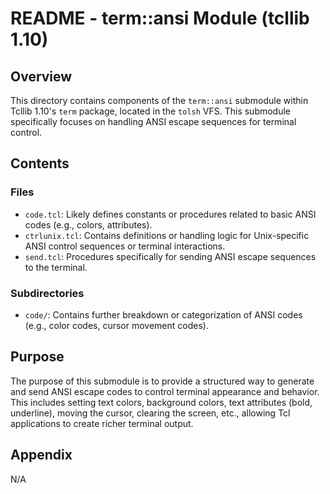 # README - term::ansi Module (tcllib 1.10)

## Overview

This directory contains components of the `term::ansi` submodule within Tcllib 1.10's `term` package, located in the `tolsh` VFS. This submodule specifically focuses on handling ANSI escape sequences for terminal control.

## Contents

### Files

- `code.tcl`: Likely defines constants or procedures related to basic ANSI codes (e.g., colors, attributes).
- `ctrlunix.tcl`: Contains definitions or handling logic for Unix-specific ANSI control sequences or terminal interactions.
- `send.tcl`: Procedures specifically for sending ANSI escape sequences to the terminal.

### Subdirectories

- `code/`: Contains further breakdown or categorization of ANSI codes (e.g., color codes, cursor movement codes).

## Purpose

The purpose of this submodule is to provide a structured way to generate and send ANSI escape codes to control terminal appearance and behavior. This includes setting text colors, background colors, text attributes (bold, underline), moving the cursor, clearing the screen, etc., allowing Tcl applications to create richer terminal output.

## Appendix

N/A 